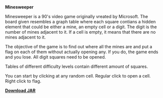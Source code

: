 **Minesweeper**

Minesweeper is a 90's video game originally vreated by Microsoft. The board given resembles a graph table where each square contians a hidden element that could be either a mine,
an empty cell or a digit. The digit is the number of mines adjacent to it. If a cell is empty, it means that there are no mines adjacent to it.

The objective of the game is to find out where all the mines are and put a flag on each of them without actually opening any. If you do, the game ends and you lose.
All digit squares need to be opened.

Tables of different difficulty levels contain different amount of squares.

You can start by clicking at any random cell.
Regular click to open a cell. Right click to flag.

<a href="https://drive.google.com/u/1/uc?id=1DXMQZ6MpF0St2fnbEuoQNlFxK4j0nqfQ&export=download">**Download JAR**</a>

